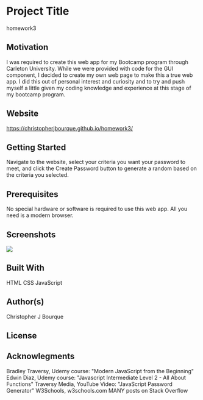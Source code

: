 # Project Title
homework3


## Motivation

I was required to create this web app for my Bootcamp program through Carleton University.  While we were provided with code for the GUI component, I decided to create my own web page to make this a true web app.  I did this out of personal interest and curiosity and to try and push myself a little given my coding knowledge and experience at this stage of my bootcamp program.


## Website

https://christopherjbourque.github.io/homework3/


## Getting Started

Navigate to the website, select your criteria you want your password to meet, and click the Create Password button to generate a random based on the criteria you selected.


## Prerequisites

No special hardware or software is required to use this web app.  All you need is a modern browser.


## Screenshots

![](https://github.com/christopherjbourque/homework3/blob/master/Media/Screenshot-1.png)


## Built With

HTML
CSS
JavaScript


## Author(s)

Christopher J Bourque


## License




## Acknowlegments

Bradley Traversy, Udemy course: "Modern JavaScript from the Beginning"
Edwin Diaz, Udemy course: "Javascript Intermediate Level 2 - All About Functions"
Traversy Media, YouTube Video: "JavaScript Password Generator"
W3Schools, w3schools.com
MANY posts on Stack Overflow